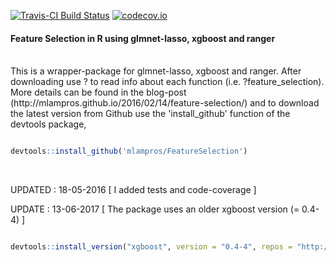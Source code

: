 

[![Travis-CI Build Status](https://travis-ci.org/mlampros/FeatureSelection.svg?branch=master)](https://travis-ci.org/mlampros/FeatureSelection)
[![codecov.io](https://codecov.io/github/mlampros/FeatureSelection/coverage.svg?branch=master)](https://codecov.io/github/mlampros/FeatureSelection?branch=master)


#### Feature Selection in R using glmnet-lasso, xgboost and ranger
<br>
  This is a wrapper-package for glmnet-lasso, xgboost and ranger. After downloading use ? to read info about each function (i.e. ?feature_selection). More details can be found in the blog-post (http://mlampros.github.io/2016/02/14/feature-selection/) and to download the latest version from Github use the 'install_github' function of the devtools package,
<br>

```R

devtools::install_github('mlampros/FeatureSelection')

```

<br>


UPDATED : 18-05-2016 [ I added tests and code-coverage ]
<br>

UPDATE : 13-06-2017 [ The package uses an older xgboost version (= 0.4-4) ]

```R

devtools::install_version("xgboost", version = "0.4-4", repos = "http://cran.us.r-project.org")

```

